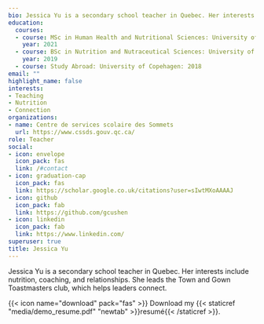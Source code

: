 ```yaml
---
bio: Jessica Yu is a secondary school teacher in Quebec. Her interests include coaching, hiking, and relationships. She leads the Town and Gown Toastmasters club, which helps leaders connect. 
education:
  courses:
  - course: MSc in Human Health and Nutritional Sciences: University of Guelph
    year: 2021
  - course: BSc in Nutrition and Nutraceutical Sciences: University of Guelph
    year: 2019
  - course: Study Abroad: University of Copehagen: 2018
email: ""
highlight_name: false
interests:
- Teaching
- Nutrition
- Connection
organizations:
- name: Centre de services scolaire des Sommets
  url: https://www.cssds.gouv.qc.ca/
role: Teacher
social:
- icon: envelope
  icon_pack: fas
  link: /#contact
- icon: graduation-cap
  icon_pack: fas
  link: https://scholar.google.co.uk/citations?user=sIwtMXoAAAAJ
- icon: github
  icon_pack: fab
  link: https://github.com/gcushen
- icon: linkedin
  icon_pack: fab
  link: https://www.linkedin.com/
superuser: true
title: Jessica Yu
---
```

Jessica Yu is a secondary school teacher in Quebec. Her interests include nutrition, coaching, and relationships. She leads the Town and Gown Toastmasters club, which helps leaders connect. 

{{< icon name="download" pack="fas" >}} Download my {{< staticref "media/demo_resume.pdf" "newtab" >}}resumé{{< /staticref >}}.
